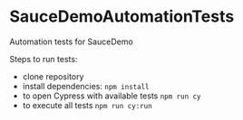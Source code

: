 # SauceDemoAutomationTests
Automation tests for SauceDemo

Steps to run tests:
- clone repository
- install dependencies: `npm install`
- to open Cypress with available tests `npm run cy`
- to execute all tests `npm run cy:run`
